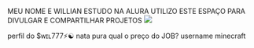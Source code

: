 MEU NOME E WILLIAN
ESTUDO NA ALURA
UTILIZO ESTE ESPAÇO PARA DIVULGAR E COMPARTILHAR PROJETOS
![](https://images.app.goo.gl/cJkV35nT4vNJPXar8)

perfil do $ᴡɪʟ777⚡☯
nata pura 
qual o preço do JOB?
username minecraft
